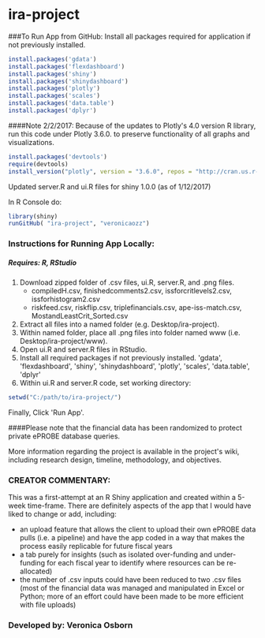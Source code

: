 # ira-project

###To Run App from GitHub:
Install all packages required for application if not previously installed.
```r
install.packages('gdata')
install.packages('flexdashboard')
install.packages('shiny')
install.packages('shinydashboard')
install.packages('plotly')
install.packages('scales')
install.packages('data.table')
install.packages('dplyr')
```
####Note 2/2/2017: 
Because of the updates to Plotly's 4.0 version R library, run this code under Plotly 3.6.0. to preserve functionality of all graphs and visualizations. 
```r
install.packages('devtools')
require(devtools)
install_version("plotly", version = "3.6.0", repos = "http://cran.us.r-project.org")
```
Updated server.R and ui.R files for shiny 1.0.0 (as of 1/12/2017)



In R Console do:
```r
library(shiny)
runGitHub( "ira-project", "veronicaozz") 
```

### Instructions for Running App Locally:
##### Requires: R, RStudio
1. Download zipped folder of .csv files, ui.R, server.R, and .png files.
    - compiledH.csv, finishedcomments2.csv, issforcritlevels2.csv, issforhistogram2.csv
    - riskfeed.csv, riskflip.csv, triplefinancials.csv, ape-iss-match.csv, MostandLeastCrit_Sorted.csv
2. Extract all files into a named folder (e.g. Desktop/ira-project).
3. Within named folder, place all .png files into folder named www (i.e. Desktop/ira-project/www).
4. Open ui.R and server.R files in RStudio.
5. Install all required packages if not previously installed.
  'gdata', 'flexdashboard', 'shiny', 'shinydashboard', 'plotly', 'scales', 'data.table', 'dplyr'
6. Within ui.R and server.R code, set working directory:
```r
setwd("C:/path/to/ira-project/")
```

Finally, Click 'Run App'.

####Please note that the financial data has been randomized to protect private ePROBE database queries.

More information regarding the project is available in the project's wiki, including research design, timeline, methodology, and  objectives.

### CREATOR COMMENTARY:
This was a first-attempt at an R Shiny application and created within a 5-week time-frame. There are definitely aspects of the app that I would have liked to change or add, including:
- an upload feature that allows the client to upload their own ePROBE data pulls (i.e. a pipeline) and have the app coded in a way that makes the process easily replicable for future fiscal years
- a tab purely for insights (such as isolated over-funding and under-funding for each fiscal year to identify where resources can be re-allocated)
- the number of .csv inputs could have been reduced to two .csv files (most of the financial data was managed and manipulated in Excel or Python; more of an effort could have been made to be more efficient with file uploads)

### Developed by: Veronica Osborn
